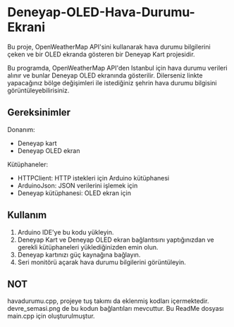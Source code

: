# Deneyap-OLED-Hava-Durumu-Ekrani
 Bu proje, OpenWeatherMap API'sini kullanarak hava durumu bilgilerini çeken ve bir OLED ekranda gösteren bir Deneyap Kart projesidir.

 Bu programda, OpenWeatherMap API'den Istanbul için hava durumu verileri alınır ve bunlar Deneyap OLED ekranında gösterilir. Dilerseniz linkte yapacağınız bölge değişimleri ile istediğiniz şehrin hava durumu bilgisini görüntüleyebilirisiniz.

## Gereksinimler
  
  Donanım:
  - Deneyap kart
  - Deneyap OLED ekran

  Kütüphaneler:
  - HTTPClient: HTTP istekleri için Arduino kütüphanesi
  - ArduinoJson: JSON verilerini işlemek için
  - Deneyap kütüphanesi: OLED ekran için

## Kullanım

1. Arduino IDE'ye bu kodu yükleyin.
2. Deneyap Kart ve Deneyap OLED ekran bağlantısını yaptığınızdan ve gerekli kütüphaneleri yüklediğinizden emin olun.
3. Deneyap kartınızı güç kaynağına bağlayın.
4. Seri monitörü açarak hava durumu bilgilerini görüntüleyin.


## NOT
havadurumu.cpp, projeye tuş takımı da eklenmiş kodları içermektedir. devre_semasi.png de bu kodun bağlantıları mevcuttur. 
Bu ReadMe dosyası main.cpp için oluşturulmuştur.

